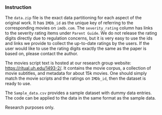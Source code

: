 ### Instruction
The `data.zip` file is the exact data partitioning for each aspect of the original work. It has `IMDb_id` as the unique key of referring to the corresponding movies on `imdb.com`. The `severity_rating` column has links to the severity rating items under `Parent Guide`. We do not release the rating digits directly due to regulation concerns, but it is very easy to use the ids and links we provide to collect the up-to-date ratings by the users. If the user would like to use the rating digits exactly the same as the paper is based on, please contact the author.

The movies script text is hosted at our research group website: https://ritual.uh.edu/1493-2/. It contains the movie corpus, a collection of movie subtitles, and metadata for about 15k movies. One should simply match the movie scripts and the ratings on `IMDb_id`, then the dataset is ready to use.

The `Sample_data.csv` provides a sample dataset with dummy data entries. The code can be applied to the data in the same format as the sample data.

Research purposes only.
